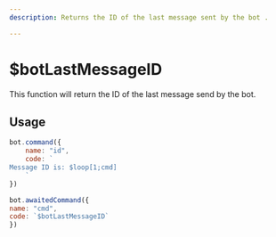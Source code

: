 ```yaml
---
description: Returns the ID of the last message sent by the bot .

---
```


# $botLastMessageID

This function will return the ID of the last message send by the bot.

## Usage

```javascript
bot.command({
    name: "id",
    code: `
Message ID is: $loop[1;cmd]
    `
})

bot.awaitedCommand({
name: "cmd",
code: `$botLastMessageID`
})
```

